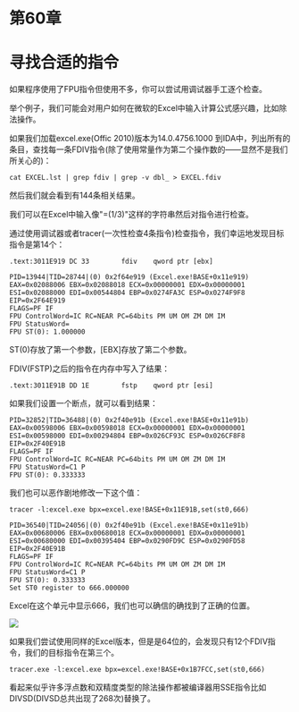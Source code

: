 # 第60章 
# 寻找合适的指令

如果程序使用了FPU指令但使用不多，你可以尝试用调试器手工逐个检查。

举个例子，我们可能会对用户如何在微软的Excel中输入计算公式感兴趣，比如除法操作。

如果我们加载excel.exe(Offic 2010)版本为14.0.4756.1000 到IDA中，列出所有的条目，查找每一条FDIV指令(除了使用常量作为第二个操作数的——显然不是我们所关心的)：

```
cat EXCEL.lst | grep fdiv | grep -v dbl_ > EXCEL.fdiv
```
然后我们就会看到有144条相关结果。

我们可以在Excel中输入像"=(1/3)"这样的字符串然后对指令进行检查。

通过使用调试器或者tracer(一次性检查4条指令)检查指令，我们幸运地发现目标指令是第14个：

```
.text:3011E919 DC 33		fdiv    qword ptr [ebx]
```
```
PID=13944|TID=28744|(0) 0x2f64e919 (Excel.exe!BASE+0x11e919)EAX=0x02088006 EBX=0x02088018 ECX=0x00000001 EDX=0x00000001ESI=0x02088000 EDI=0x00544804 EBP=0x0274FA3C ESP=0x0274F9F8EIP=0x2F64E919FLAGS=PF IFFPU ControlWord=IC RC=NEAR PC=64bits PM UM OM ZM DM IMFPU StatusWord=FPU ST(0): 1.000000
```
ST(0)存放了第一个参数，[EBX]存放了第二个参数。

FDIV(FSTP)之后的指令在内存中写入了结果：

```	
.text:3011E91B DD 1E		fstp    qword ptr [esi]
```

如果我们设置一个断点，就可以看到结果：

```
PID=32852|TID=36488|(0) 0x2f40e91b (Excel.exe!BASE+0x11e91b)EAX=0x00598006 EBX=0x00598018 ECX=0x00000001 EDX=0x00000001ESI=0x00598000 EDI=0x00294804 EBP=0x026CF93C ESP=0x026CF8F8EIP=0x2F40E91BFLAGS=PF IFFPU ControlWord=IC RC=NEAR PC=64bits PM UM OM ZM DM IMFPU StatusWord=C1 PFPU ST(0): 0.333333
```

我们也可以恶作剧地修改一下这个值：
```
tracer -l:excel.exe bpx=excel.exe!BASE+0x11E91B,set(st0,666)```
```
PID=36540|TID=24056|(0) 0x2f40e91b (Excel.exe!BASE+0x11e91b)EAX=0x00680006 EBX=0x00680018 ECX=0x00000001 EDX=0x00000001ESI=0x00680000 EDI=0x00395404 EBP=0x0290FD9C ESP=0x0290FD58EIP=0x2F40E91BFLAGS=PF IFFPU ControlWord=IC RC=NEAR PC=64bits PM UM OM ZM DM IMFPU StatusWord=C1 PFPU ST(0): 0.333333Set ST0 register to 666.000000
```Excel在这个单元中显示666，我们也可以确信的确找到了正确的位置。
![](img/C60-1.png)

如果我们尝试使用同样的Excel版本，但是是64位的，会发现只有12个FDIV指令，我们的目标指令在第三个。```
tracer.exe -l:excel.exe bpx=excel.exe!BASE+0x1B7FCC,set(st0,666)```

看起来似乎许多浮点数和双精度类型的除法操作都被编译器用SSE指令比如DIVSD(DIVSD总共出现了268次)替换了。

